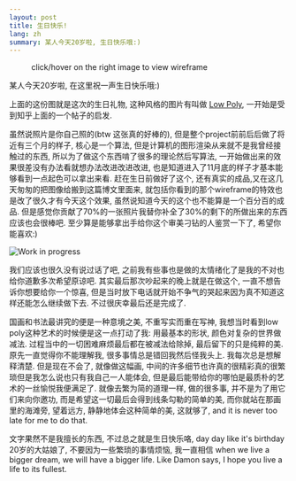 ```yaml
---
layout: post
title: 生日快乐!
lang: zh
summary: 某人今天20岁啦, 生日快乐哦:)
---
```


<script type="text/javascript" src="{{site.baseurl}}/assets/low-poly/low-poly.js"></script>
<link rel="stylesheet" type="text/css" href="{{site.baseurl}}/assets/low-poly/low-poly.css">


<figure>
<div id='container'></div>
<figcaption>click/hover on the right image to view wireframe</figcaption>
</figure>

某人今天20岁啦, 在这里祝一声生日快乐哦:)

上面的这份图就是这次的生日礼物, 这种风格的图片有叫做 [Low Poly](https://en.wikipedia.org/wiki/Low_poly), 一开始是受到知乎上面的一个帖子的启发.

虽然说照片是你自己照的(btw 这张真的好棒的), 但是整个project前前后后做了将近有三个月的样子, 核心是一个算法, 但是计算机的图形渲染从来就不是我曾经接触过的东西, 所以为了做这个东西啃了很多的理论然后写算法, 一开始做出来的效果很差没有办法看就想办法改进改进改进, 也是知道进入了11月底的样子才基本能够看到一点起色可以拿出来看. 赶在生日前做好了这个, 还有真实的成品,又在这几天匆匆的把图像给搬到这篇博文里面来, 就包括你看到的那个wireframe的特效也是改了很久才有今天这个效果, 虽然说知道今天的这个也不能算是一个百分百的成品. 但是感觉你贡献了70%的一张照片我替你补全了30%的剩下的所做出来的东西应该也会很棒吧. 至少算是能够拿出手给你这个审美刁钻的人鉴赏一下了, 希望你能喜欢:)

![Work in progress]({{site.baseurl}}/assets/images/wip.jpg)

我们应该也很久没有说过话了吧, 之前我有些事也是做的太情绪化了是我的不对也给你道歉多次希望原谅吧. 其实最后那次吵起来的晚上就是在做这个, 一直不想告诉你想要给你一个惊喜, 但是当时放下电话就开始不争气的哭起来因为真不知道这样还能怎么继续做下去. 不过很庆幸最后还是完成了.

国画和书法最讲究的便是一种意境之美, 不重写实而重在写神, 我想当时看到low poly这种艺术的时候便是这一点打动了我: 用最基本的形状, 颜色对复杂的世界做减法. 过程当中的一切困难麻烦最后都在被减法给除掉, 最后留下的只是纯粹的美. 原先一直觉得你不能理解我, 很多事情总是错回我然后怪我头上. 我每次总是想解释清楚. 但是现在不会了, 就像做这幅画, 中间的许多细节也许真的很精彩真的很繁琐但是我怎么说也只有我自己一人能体会, 但是最后能带给你的哪怕是最质朴的艺术的一丝愉悦我便满足了. 就像去繁为简的道理一样, 做的很多事, 并不是为了用它们来向你邀功, 而是希望这一切最后会得到线条勾勒的简单的美, 而你就站在那画里的海滩旁, 望着远方, 静静地体会这种简单的美, 这就够了, and it is never too late for me to do that.

文字果然不是我擅长的东西, 不过总之就是生日快乐咯, day day like it's birthday 20岁的大姑娘了, 不要因为一些繁琐的事情烦恼, 我一直相信 when we live a bigger dream, we will have a bigger life. Like Damon says, I hope you live a life to its fullest.

<p style="display:none">别查源代码了, 因为这篇没有彩蛋(整件事有没有彩蛋?我不知道了哈哈)</p>


<script>
renderFig("{{site.baseurl}}/assets/images/original.jpg","{{site.baseurl}}/assets/images/rendered.svg", $("#container"));
</script>
